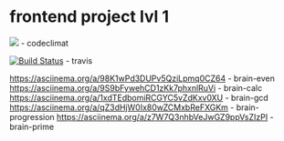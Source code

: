 # frontend project lvl 1
<a href="https://codeclimate.com/github/WonderMad/frontend-project-lvl1/maintainability"><img src="https://api.codeclimate.com/v1/badges/14f195539c33c1e5b604/maintainability" /></a> - codeclimat

[![Build Status](https://travis-ci.org/WonderMad/frontend-project-lvl1.svg?branch=master)](https://travis-ci.org/WonderMad/frontend-project-lvl1) - travis

https://asciinema.org/a/98K1wPd3DUPv5QziLpmq0CZ64 - brain-even
https://asciinema.org/a/9S9bFywehCD1zKk7phxnlRuVi - brain-calc
https://asciinema.org/a/1xdTEdbomiRCGYC5vZdKxv0XU - brain-gcd
https://asciinema.org/a/qZ3dHjW0Ix80wZCMxbReFXGKm - brain-progression
https://asciinema.org/a/z7W7Q3nhbVeJwGZ9ppVsZIzPI - brain-prime





